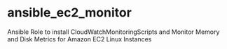 # ansible_ec2_monitor
Ansible Role to install CloudWatchMonitoringScripts and Monitor Memory and Disk Metrics for Amazon EC2 Linux Instances
